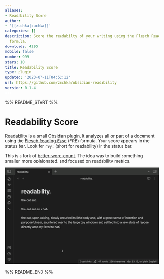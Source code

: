 ```yaml
---
aliases:
- Readability Score
author:
- '[[zuchka|zuchka]]'
categories: []
description: Score the readabilty of your writing using the Flesch Reading Ease (FRE)
  formula.
downloads: 4295
mobile: false
number: 999
stars: 10
title: Readability Score
type: plugin
updated: '2023-07-11T04:52:12'
url: https://github.com/zuchka/obsidian-readability
version: 0.1.4
---
```


%% README_START %%

# Readability Score

Readability is a small Obsidian plugin. It analyzes all or part of a document using the [Flesch Reading Ease](https://en.wikipedia.org/wiki/Flesch%E2%80%93Kincaid_readability_tests#Flesch_reading_ease) (FRE) formula. Your score appears in the status bar. Look for `r9y:` (short for readability) in the status bar.

This is a fork of [better-word-count](https://github.com/lukeleppan/better-word-count). The idea was to build something smaller, more opinionated, and focused on readability metrics.

![readability-score gif](https://raw.githubusercontent.com/zuchka/obsidian-readability/master/assets/readability-score.gif)


%% README_END %%